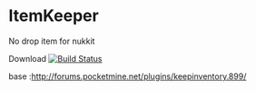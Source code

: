 # ItemKeeper
No drop item for nukkit

Download
[![Build Status](http://jenkins.haniokasai.com/buildStatus/icon?job=ItemKeeper-Nukkit)](http://jenkins.haniokasai.com/job/ItemKeeper-Nukkit/ "Jenkins ")

base :http://forums.pocketmine.net/plugins/keepinventory.899/

